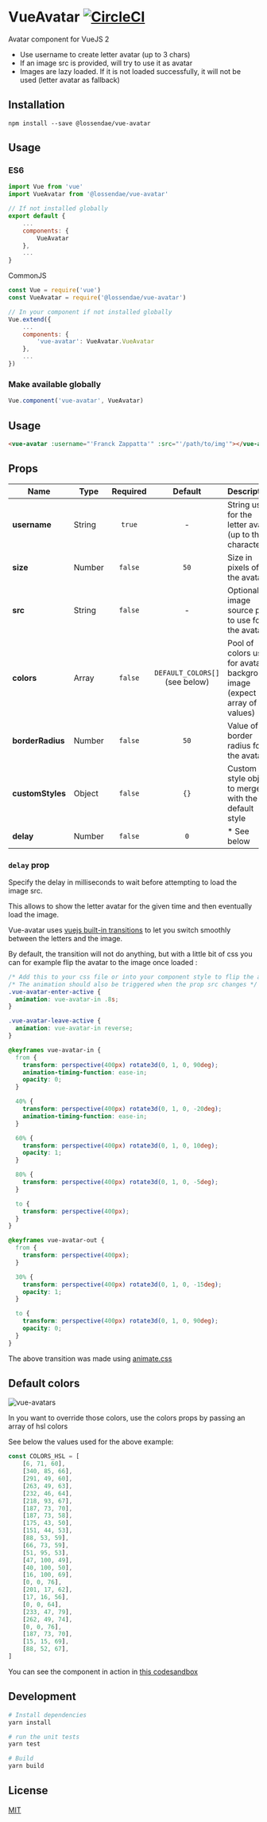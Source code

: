 # VueAvatar [![CircleCI](https://circleci.com/gh/lossendae/vue-avatar/tree/master.svg?style=shield&circle-token=0a0d164e1fb6b205fefd64ed825704f57a63e9e9)](https://circleci.com/gh/lossendae/vue-avatar/tree/master)

Avatar component for VueJS 2 

- Use username to create letter avatar (up to 3 chars)
- If an image src is provided, will try to use it as avatar
- Images are lazy loaded. If it is not loaded successfully, it will not be used (letter avatar as fallback) 

## Installation

```
npm install --save @lossendae/vue-avatar
```

## Usage

### ES6

```js 
import Vue from 'vue'
import VueAvatar from '@lossendae/vue-avatar'

// If not installed globally
export default {
    ...
    components: {
        VueAvatar
    },
    ...
}
```

CommonJS

```js
const Vue = require('vue')
const VueAvatar = require('@lossendae/vue-avatar')

// In your component if not installed globally
Vue.extend({
    ...
    components: {
        'vue-avatar': VueAvatar.VueAvatar
    },
    ...
})
```

### Make available globally

```js
Vue.component('vue-avatar', VueAvatar)
```

## Usage

```html
<vue-avatar :username="'Franck Zappatta'" :src="'/path/to/img'"></vue-avatar>
```

## Props

| Name             | Type   | Required | Default                        | Description                                                                  |
| -----------------|--------|:--------:|:------------------------------:| -----------------------------------------------------------------------------|
| **username**     | String | `true`   | -                              | String used for the letter avatar (up to three characters)                   |
| **size**         | Number | `false`  | `50`                           | Size in pixels of the avatar                                                 |
| **src**          | String | `false`  | -                              | Optional image source path to use for the avatar                             |
| **colors**       | Array  | `false`  | `DEFAULT_COLORS[]` (see below) | Pool of colors used for avatar background image (expect array of hsl values) |
| **borderRadius** | Number | `false`  | `50`                           | Value of the border radius for the avatar                                    |
| **customStyles** | Object | `false`  | `{}`                           | Custom style object to merge with the default style                          |
| **delay**        | Number | `false`  | `0`                            | * See below                                                                  |

### `delay` prop

Specify the delay in milliseconds to wait before attempting to load the image src.

This allows to show the letter avatar for the given time and then eventually load the image.

Vue-avatar uses [vuejs built-in transitions](https://vuejs.org/v2/guide/transitions.html) to let you switch smoothly between the letters and the image.

By default, the transition will not do anything, but with a little bit of css you can for example flip the avatar to the image once loaded :

```css
/* Add this to your css file or into your component style to flip the avatar into the image if the image is loaded successfully */
/* The animation should also be triggered when the prop src changes */
.vue-avatar-enter-active {
  animation: vue-avatar-in .8s;
}

.vue-avatar-leave-active {
  animation: vue-avatar-in reverse;
}

@keyframes vue-avatar-in {
  from {
    transform: perspective(400px) rotate3d(0, 1, 0, 90deg);
    animation-timing-function: ease-in;
    opacity: 0;
  }

  40% {
    transform: perspective(400px) rotate3d(0, 1, 0, -20deg);
    animation-timing-function: ease-in;
  }

  60% {
    transform: perspective(400px) rotate3d(0, 1, 0, 10deg);
    opacity: 1;
  }

  80% {
    transform: perspective(400px) rotate3d(0, 1, 0, -5deg);
  }

  to {
    transform: perspective(400px);
  }
}

@keyframes vue-avatar-out {
  from {
    transform: perspective(400px);
  }

  30% {
    transform: perspective(400px) rotate3d(0, 1, 0, -15deg);
    opacity: 1;
  }

  to {
    transform: perspective(400px) rotate3d(0, 1, 0, 90deg);
    opacity: 0;
  }
}
``` 

The above transition was made using [animate.css](https://daneden.github.io/animate.css/)

## Default colors

![vue-avatars](https://user-images.githubusercontent.com/345686/40773996-c0b1cb68-64c4-11e8-807b-b9be1a9c9a2d.png)

In you want to override those colors, use the colors props by passing an array of hsl colors

See below the values used for the above example:

```js
const COLORS_HSL = [
    [6, 71, 60],
    [340, 85, 66],
    [291, 49, 60],
    [263, 49, 63],
    [232, 46, 64],
    [218, 93, 67],
    [187, 73, 70],
    [187, 73, 58],
    [175, 43, 50],
    [151, 44, 53],
    [88, 53, 59],
    [66, 73, 59],
    [51, 95, 53],
    [47, 100, 49],
    [40, 100, 50],
    [16, 100, 69],
    [0, 0, 76],
    [201, 17, 62],
    [17, 16, 56],
    [0, 0, 64],
    [233, 47, 79],
    [262, 49, 74],
    [0, 0, 76],
    [187, 73, 70],
    [15, 15, 69],
    [88, 52, 67],
]
```

You can see the component in action in [this codesandbox](https://codesandbox.io/s/pk4nvqr0kq)

## Development

```bash
# Install dependencies
yarn install

# run the unit tests
yarn test

# Build
yarn build 
```

## License

[MIT](https://github.com/lossendae/vue-avatar/blob/master/LICENSE)
